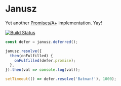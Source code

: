 # Janusz

Yet another [Promises/A+](https://github.com/promises-aplus/promises-spec) implementation. Yay!

[![Build Status](https://travis-ci.org/rkrupinski/janusz.png?branch=master)](https://travis-ci.org/rkrupinski/janusz)

```javascript
const defer = janusz.deferred();

janusz.resolve({
  then(onFulfilled) {
    onFulfilled(defer.promise);
  },
}).then(val => console.log(val));

setTimeout(() => defer.resolve('Batman!'), 1000);
```
